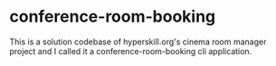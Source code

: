 # conference-room-booking
This is a solution codebase of hyperskill.org's cinema room manager project and I called it a conference-room-booking cli application.

